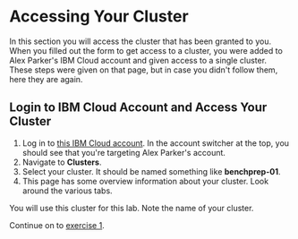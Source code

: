 # Accessing Your Cluster
In this section you will access the cluster that has been granted to you. When you filled out the form to get access to a cluster, you were added to Alex Parker's IBM Cloud account and given access to a single cluster. These steps were given on that page, but in case you didn't follow them, here they are again.

## Login to IBM Cloud Account and Access Your Cluster
1. Log in to [this IBM Cloud account](https://cloud.ibm.com/resources?bss_account=91fceeba285eff9110af2355d0cd5cd3). In the account switcher at the top, you should see that you're targeting Alex Parker's account.
2. Navigate to **Clusters**.
3. Select your cluster. It should be named something like **benchprep-01**.
4. This page has some overview information about your cluster. Look around the various tabs.

You will use this cluster for this lab. Note the name of your cluster.

Continue on to [exercise 1](../exercise-1/README.md).
